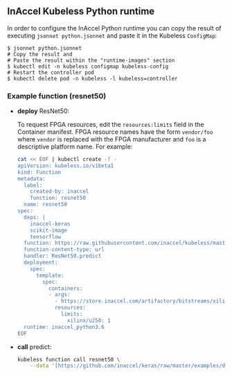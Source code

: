 ## InAccel Kubeless Python runtime

In order to configure the InAccel Python runtime you can copy the result of
executing `jsonnet python.jsonnet` and paste it in the Kubeless `ConfigMap`:

```
$ jsonnet python.jsonnet
# Copy the result and
# Paste the result within the "runtime-images" section
$ kubectl edit -n kubeless configmap kubeless-config
# Restart the controller pod
$ kubectl delete pod -n kubeless -l kubeless=controller
```

### Example function (resnet50)

* **deploy** ResNet50:

    To request FPGA resources, edit the `resources:limits` field in the
    Container manifest. FPGA resource names have the form `vendor/foo` where
    `vendor` is replaced with the FPGA manufacturer and `foo` is a descriptive
    platform name. For example:

    ```sh
    cat << EOF | kubectl create -f -
    apiVersion: kubeless.io/v1beta1
    kind: Function
    metadata:
      label:
        created-by: inaccel
        function: resnet50
      name: resnet50
    spec:
      deps: |
        inaccel-keras
        scikit-image
        tensorflow
      function: https://raw.githubusercontent.com/inaccel/kubeless/master/runtimes/python/examples/ResNet50.py
      function-content-type: url
      handler: ResNet50.predict
      deployment:
        spec:
          template:
            spec:
              containers:
              - args:
                - https://store.inaccel.com/artifactory/bitstreams/xilinx/u250/xdma_201830.2/xilinx/com/researchlabs/1.1/1resnet50
                resources:
                  limits:
                    xilinx/u250: 1
      runtime: inaccel_python3.6
    EOF
    ```

* **call** predict:

    ```sh
    kubeless function call resnet50 \
    	--data '[https://github.com/inaccel/keras/raw/master/examples/data/dog.jpg, https://github.com/inaccel/keras/raw/master/examples/data/elephant.jpg]'
    ```
